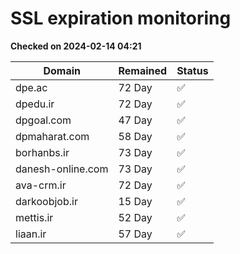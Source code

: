 # SSL expiration monitoring

**Checked on 2024-02-14 04:21**

| Domain | Remained | Status       |
|--------|----------|--------------|
| dpe.ac     | 72 Day   | ✅ |
| dpedu.ir     | 72 Day   | ✅ |
| dpgoal.com     | 47 Day   | ✅ |
| dpmaharat.com     | 58 Day   | ✅ |
| borhanbs.ir     | 73 Day   | ✅ |
| danesh-online.com     | 73 Day   | ✅ |
| ava-crm.ir     | 72 Day   | ✅ |
| darkoobjob.ir     | 15 Day   | ✅ |
| mettis.ir     | 52 Day   | ✅ |
| liaan.ir     | 57 Day   | ✅ |
